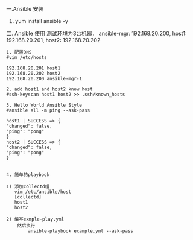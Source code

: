 一.Ansible 安装
1. yum install ansible -y

二. Ansible 使用
   测试环境为3台机器， ansible-mgr: 192.168.20.200, host1: 192.168.20.201, host2: 192.168.20.202

	1. 配置DNS
	#vim /etc/hosts

	192.168.20.201 host1
	192.168.20.202 host2
	192.168.20.200 ansible-mgr-1

	2. add host1 and host2 know host
	#ssh-keyscan host1 host2 >> .ssh/known_hosts

	3. Hello World Ansible Style
	#ansible all -m ping --ask-pass
	
	host1 | SUCCESS => {
    "changed": false, 
    "ping": "pong"
	}
	host2 | SUCCESS => {
    "changed": false, 
    "ping": "pong"
	}


    4. 简单的playbook

	1) 添加collectd组
	   vim /etc/ansible/host
       [collectd]
	   host1
	   host2

	2) 编写exmple-play.yml
		然后执行
            ansible-playbook example.yml --ask-pass	


		
	 
